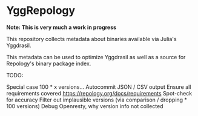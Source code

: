 # YggRepology

**Note: This is very much a work in progress**

This repository collects metadata about binaries available via Julia's Yggdrasil.

This metadata can be used to optimize Yggdrasil as well as a source for Repology's binary package index.


TODO:

Special case 100 * x versions...
Autocommit JSON / CSV output
Ensure all requirements covered https://repology.org/docs/requirements
Spot-check for accuracy
Filter out implausible versions (via comparison / dropping * 100 versions)
Debug Openresty, why version info not collected
